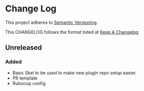 # Change Log
This project adheres to [Semantic Versioning](http://semver.org/).

This CHANGELOG follows the format listed at [Keep A Changelog](http://keepachangelog.com/)

## Unreleased
### Added
- Basic Skel to be used to make new plugin repo setup easier.
- PR template
- Rubocop config
